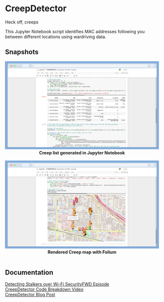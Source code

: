 # CreepDetector
Heck off, creeps

This Jupyter Notebook script identifies MAC addresses following you between different locations using wardriving data.

## Snapshots
<p align="center">
  <img alt="CreepDetector list in Jupyter Notebook table" src="img/creep-list.png">
  <br>
  <b>Creep list generated in Jupyter Notebook</b>
  <br>
  <br>
  <img alt="CreepDetector Map rendered in Folium" src="img/creep-map.png">
  <br>
  <b>Rendered Creep map with Folium</b>
  <br>
  <br>
</p>

## Documentation
[Detecting Stalkers over Wi-Fi SecurityFWD Episode](https://www.youtube.com/watch?v=wNke7teywOs)  
[CreepDetector Code Breakdown Video](https://youtu.be/ug9dHwm3h0s)  
[CreepDetector Blog Post](http://alexlynd.com/projects/CreepDetector/)
